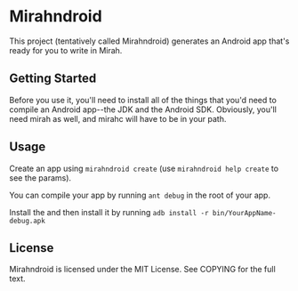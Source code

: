 # Mirahndroid

This project (tentatively called Mirahndroid) generates an Android app that's ready for you to write in Mirah.

## Getting Started

Before you use it, you'll need to install all of the things that you'd need to compile an Android app--the JDK and the Android SDK. Obviously, you'll need mirah as well, and mirahc will have to be in your path.

## Usage

Create an app using `mirahndroid create` (use `mirahndroid help create` to see the params).

You can compile your app by running `ant debug` in the root of your app.

Install the and then install it by running `adb install -r bin/YourAppName-debug.apk`

## License

Mirahndroid is licensed under the MIT License. See COPYING for the full text.
